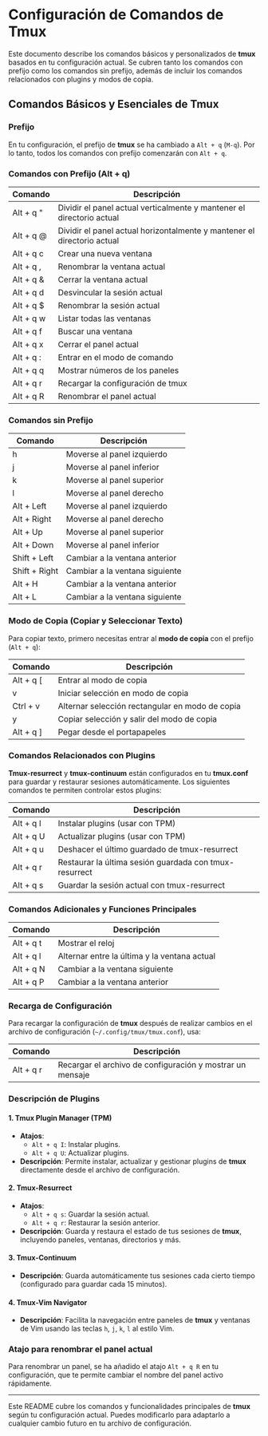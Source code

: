 # Configuración de Comandos de Tmux

Este documento describe los comandos básicos y personalizados de **tmux** basados en tu configuración actual. Se cubren tanto los comandos con prefijo como los comandos sin prefijo, además de incluir los comandos relacionados con plugins y modos de copia.

## Comandos Básicos y Esenciales de Tmux

### Prefijo
En tu configuración, el prefijo de **tmux** se ha cambiado a `Alt + q` (`M-q`). Por lo tanto, todos los comandos con prefijo comenzarán con `Alt + q`.

### Comandos con Prefijo (Alt + q)

| Comando                   | Descripción                                          |
|---------------------------|------------------------------------------------------|
| Alt + q "                 | Dividir el panel actual verticalmente y mantener el directorio actual |
| Alt + q @                 | Dividir el panel actual horizontalmente y mantener el directorio actual |
| Alt + q c                 | Crear una nueva ventana                              |
| Alt + q ,                 | Renombrar la ventana actual                          |
| Alt + q &                 | Cerrar la ventana actual                             |
| Alt + q d                 | Desvincular la sesión actual                         |
| Alt + q $                 | Renombrar la sesión actual                           |
| Alt + q w                 | Listar todas las ventanas                            |
| Alt + q f                 | Buscar una ventana                                   |
| Alt + q x                 | Cerrar el panel actual                               |
| Alt + q :                 | Entrar en el modo de comando                         |
| Alt + q q                 | Mostrar números de los paneles                       |
| Alt + q r                 | Recargar la configuración de tmux                    |
| Alt + q R                 | Renombrar el panel actual                            |

### Comandos sin Prefijo

| Comando                   | Descripción                                          |
|---------------------------|------------------------------------------------------|
| h                         | Moverse al panel izquierdo                           |
| j                         | Moverse al panel inferior                            |
| k                         | Moverse al panel superior                            |
| l                         | Moverse al panel derecho                             |
| Alt + Left                | Moverse al panel izquierdo                           |
| Alt + Right               | Moverse al panel derecho                             |
| Alt + Up                  | Moverse al panel superior                            |
| Alt + Down                | Moverse al panel inferior                            |
| Shift + Left              | Cambiar a la ventana anterior                        |
| Shift + Right             | Cambiar a la ventana siguiente                       |
| Alt + H                   | Cambiar a la ventana anterior                        |
| Alt + L                   | Cambiar a la ventana siguiente                       |

### Modo de Copia (Copiar y Seleccionar Texto)

Para copiar texto, primero necesitas entrar al **modo de copia** con el prefijo (`Alt + q`):

| Comando                   | Descripción                                          |
|---------------------------|------------------------------------------------------|
| Alt + q [                 | Entrar al modo de copia                              |
| v                         | Iniciar selección en modo de copia                   |
| Ctrl + v                  | Alternar selección rectangular en modo de copia      |
| y                         | Copiar selección y salir del modo de copia           |
| Alt + q ]                 | Pegar desde el portapapeles                          |

### Comandos Relacionados con Plugins

**Tmux-resurrect** y **tmux-continuum** están configurados en tu **tmux.conf** para guardar y restaurar sesiones automáticamente. Los siguientes comandos te permiten controlar estos plugins:

| Comando                   | Descripción                                          |
|---------------------------|------------------------------------------------------|
| Alt + q I                 | Instalar plugins (usar con TPM)                      |
| Alt + q U                 | Actualizar plugins (usar con TPM)                    |
| Alt + q u                 | Deshacer el último guardado de tmux-resurrect        |
| Alt + q r                 | Restaurar la última sesión guardada con tmux-resurrect |
| Alt + q s                 | Guardar la sesión actual con tmux-resurrect          |

### Comandos Adicionales y Funciones Principales

| Comando                   | Descripción                                          |
|---------------------------|------------------------------------------------------|
| Alt + q t                 | Mostrar el reloj                                     |
| Alt + q l                 | Alternar entre la última y la ventana actual         |
| Alt + q N                 | Cambiar a la ventana siguiente                       |
| Alt + q P                 | Cambiar a la ventana anterior                        |

### Recarga de Configuración

Para recargar la configuración de **tmux** después de realizar cambios en el archivo de configuración (`~/.config/tmux/tmux.conf`), usa:

| Comando                   | Descripción                                          |
|---------------------------|------------------------------------------------------|
| Alt + q r                 | Recargar el archivo de configuración y mostrar un mensaje |

### Descripción de Plugins

#### 1. **Tmux Plugin Manager (TPM)**
- **Atajos**: 
  - `Alt + q I`: Instalar plugins.
  - `Alt + q U`: Actualizar plugins.
- **Descripción**: Permite instalar, actualizar y gestionar plugins de **tmux** directamente desde el archivo de configuración.

#### 2. **Tmux-Resurrect**
- **Atajos**:
  - `Alt + q s`: Guardar la sesión actual.
  - `Alt + q r`: Restaurar la sesión anterior.
- **Descripción**: Guarda y restaura el estado de tus sesiones de **tmux**, incluyendo paneles, ventanas, directorios y más.

#### 3. **Tmux-Continuum**
- **Descripción**: Guarda automáticamente tus sesiones cada cierto tiempo (configurado para guardar cada 15 minutos).

#### 4. **Tmux-Vim Navigator**
- **Descripción**: Facilita la navegación entre paneles de **tmux** y ventanas de Vim usando las teclas `h`, `j`, `k`, `l` al estilo Vim.

### Atajo para renombrar el panel actual
Para renombrar un panel, se ha añadido el atajo `Alt + q R` en tu configuración, que te permite cambiar el nombre del panel activo rápidamente.

---

Este README cubre los comandos y funcionalidades principales de **tmux** según tu configuración actual. Puedes modificarlo para adaptarlo a cualquier cambio futuro en tu archivo de configuración.

